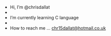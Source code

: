 - Hi, I’m @chrisdallat
- 
- I’m currently learning C language
- 
- How to reach me ... chr15dallat@hotmail.co.uk
